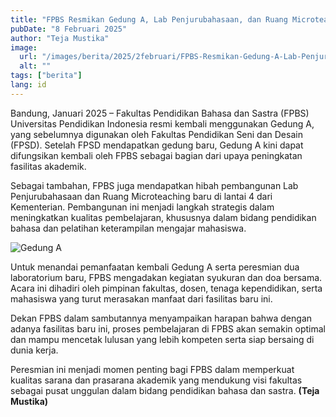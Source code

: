 ```yaml
---
title: "FPBS Resmikan Gedung A, Lab Penjurubahasaan, dan Ruang Microteaching Baru"
pubDate: "8 Februari 2025"
author: "Teja Mustika"
image:
  url: "/images/berita/2025/2februari/FPBS-Resmikan-Gedung-A-Lab-Penjurubahasaan-dan-Ruang-Microteaching-Baru-1.webp"
  alt: ""
tags: ["berita"]
lang: id
---
```


Bandung, Januari 2025 – Fakultas Pendidikan Bahasa dan Sastra (FPBS) Universitas Pendidikan Indonesia resmi kembali menggunakan Gedung A, yang sebelumnya digunakan oleh Fakultas Pendidikan Seni dan Desain (FPSD). Setelah FPSD mendapatkan gedung baru, Gedung A kini dapat difungsikan kembali oleh FPBS sebagai bagian dari upaya peningkatan fasilitas akademik.

Sebagai tambahan, FPBS juga mendapatkan hibah pembangunan Lab Penjurubahasaan dan Ruang Microteaching baru di lantai 4 dari Kementerian. Pembangunan ini menjadi langkah strategis dalam meningkatkan kualitas pembelajaran, khususnya dalam bidang pendidikan bahasa dan pelatihan keterampilan mengajar mahasiswa.

<img src="/images/berita/2025/2februari/FPBS-Resmikan-Gedung-A-Lab-Penjurubahasaan-dan-Ruang-Microteaching-Baru-3.webp" alt="Gedung A" class="w-full rounded-lg my-6" />

Untuk menandai pemanfaatan kembali Gedung A serta peresmian dua laboratorium baru, FPBS mengadakan kegiatan syukuran dan doa bersama. Acara ini dihadiri oleh pimpinan fakultas, dosen, tenaga kependidikan, serta mahasiswa yang turut merasakan manfaat dari fasilitas baru ini.

Dekan FPBS dalam sambutannya menyampaikan harapan bahwa dengan adanya fasilitas baru ini, proses pembelajaran di FPBS akan semakin optimal dan mampu mencetak lulusan yang lebih kompeten serta siap bersaing di dunia kerja.

Peresmian ini menjadi momen penting bagi FPBS dalam memperkuat kualitas sarana dan prasarana akademik yang mendukung visi fakultas sebagai pusat unggulan dalam bidang pendidikan bahasa dan sastra. **(Teja Mustika)**
